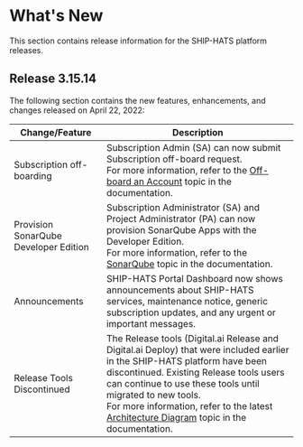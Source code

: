 # What's New

This section contains release information for the SHIP-HATS platform releases.

<!--## Release 3.15.15

this is where future content will appear.-->

## Release 3.15.14

The following section contains the new features, enhancements, and changes released on April 22, 2022:

| **Change/Feature** |**Description**|
|---|---|
|Subscription off-boarding | Subscription Admin (SA) can now submit Subscription off-board request. <br>For more information, refer to the [Off-board an Account](https://docs.developer.tech.gov.sg/docs/ship-hats-documentation/#/manage-account) topic in the documentation.|
|Provision SonarQube Developer Edition|Subscription Administrator (SA) and Project Administrator (PA) can now provision SonarQube Apps with the Developer Edition. <br>For more information, refer to the [SonarQube](https://docs.developer.tech.gov.sg/docs/ship-hats-documentation/#/hats-sonarqube-overview) topic in the documentation.|
| Announcements | SHIP-HATS Portal Dashboard now shows announcements about SHIP-HATS services, maintenance notice, generic subscription updates, and any urgent or important messages. |
|Release Tools Discontinued | The Release tools (Digital.ai Release and Digital.ai Deploy) that were included earlier in the SHIP-HATS platform have been discontinued. Existing Release tools users can continue to use these tools until migrated to new tools.<br> For more information, refer to the latest [Architecture Diagram](https://docs.developer.tech.gov.sg/docs/ship-hats-documentation/#/architecture-diagram) topic in the documentation.